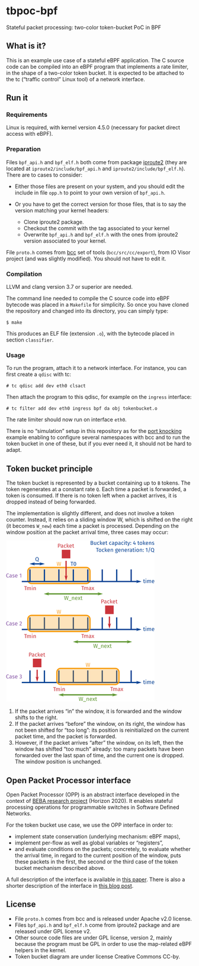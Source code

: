 # tbpoc-bpf

Stateful packet processing: two-color token-bucket PoC in BPF

## What is it?

This is an example use case of a stateful eBPF application. The C source code
can be compiled into an eBPF program that implements a rate limiter, in the
shape of a two-color token bucket. It is expected to be attached to the tc
(“traffic control” Linux tool) of a network interface.

## Run it

### Requirements

Linux is required, with kernel version 4.5.0 (necessary for packet direct
access with eBPF).

### Preparation

Files `bpf_api.h` and `bpf_elf.h` both come from package
[iproute2](https://git.kernel.org/cgit/linux/kernel/git/shemminger/iproute2.git/)
(they are located at `iproute2/include/bpf_api.h` and
`iproute2/include/bpf_elf.h`). There are to cases to consider:

* Either those files are present on your system, and you should edit the
  include in file `opp.h` to point to your own version of `bpf_api.h`.
* Or you have to get the correct version for those files, that is to say the
  version matching your kernel headers:

    * Clone iproute2 package.
    * Checkout the commit with the tag associated to your kernel
    * Overwrite `bpf_api.h` and `bpf_elf.h` with the ones from iproute2 version
      associated to your kernel.

File `proto.h` comes from [bcc](https://github.com/iovisor/bcc) set of tools
(`bcc/src/cc/export`), from IO Visor project (and was slightly modified). You
should not have to edit it.

### Compilation

LLVM and clang version 3.7 or superior are needed.

The command line needed to compile the C source code into eBPF bytecode was
placed in a `Makefile` for simplicity. So once you have cloned the repository
and changed into its directory, you can simply type:

    $ make

This produces an ELF file (extension `.o`), with the bytecode placed in section
`classifier`.

### Usage

To run the program, attach it to a network interface. For instance, you can
first create a `qdisc` with tc:

    # tc qdisc add dev eth0 clsact

Then attach the program to this qdisc, for example on the `ingress` interface:

    # tc filter add dev eth0 ingress bpf da obj tokenbucket.o

The rate limiter should now run on interface `eth0`.

There is no “simulation” setup in this repository as for the [port
knocking](https://github.com/qmonnet/pkpoc-bpf) example enabling to configure
several namespaces with bcc and to run the token bucket in one of these, but if
you ever need it, it should not be hard to adapt.

## Token bucket principle

The token bucket is represented by a bucket containing up to `B` tokens. The
token regenerates at a constant rate `Q`. Each time a packet is forwarded, a
token is consumed. If there is no token left when a packet arrives, it is
dropped instead of being forwarded.

The implementation is slightly different, and does not involve a token counter.
Instead, it relies on a sliding window W, which is shifted on the right (it
becomes `W_new`) each time a packet is processed. Depending on the window
position at the packet arrival time, three cases may occur:

![](img/tokenbucket.png)

1. If the packet arrives “in” the window, it is forwarded and the window shifts
   to the right.
2. If the packet arrives “before” the window, on its right, the window has not
   been shifted for “too long”: its position is reinitialized on the current
   packet time, and the packet is forwarded.
3. However, if the packet arrives “after” the window, on its left, then the
   window has shifted “too much” already: too many packets have been forwarded
   over the last span of time, and the current one is dropped. The window
   position is unchanged.

## Open Packet Processor interface

Open Packet Processor (OPP) is an abstract interface developed in the context
of [BEBA research project](http://www.beba-project.eu/) (Horizon 2020). It
enables stateful processing operations for programmable switches in Software
Defined Networks.

For the token bucket use case, we use the OPP interface in order to:

* implement state conservation (underlying mechanism: eBPF maps),
* implement per-flow as well as global variables or “registers”,
* and evaluate conditions on the packets; concretely, to evaluate whether the
  arrival time, in regard to the current position of the window, puts these
  packets in the first, the second or the third case of the token bucket
  mechanism described above.

A full description of the interface is available in [this
paper](https://arxiv.org/abs/1605.01977). There is also a shorter description
of the interface in [this blog
post](https://qmonnet.github.io/whirl-offload/2016/07/17/openstate-stateful-packet-processing/).

## License

* File `proto.h` comes from bcc and is released under Apache v2.0 license.
* Files `bpf_api.h` and `bpf_elf.h` come from iproute2 package and are released
  under GPL license v2.
* Other source code files are under GPL license, version 2, mainly because the
  program must be GPL in order to use the map-related eBPF helpers in the
  kernel.
* Token bucket diagram are under license Creative Commons CC-by.
